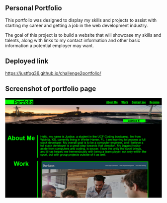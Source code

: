 ## Personal Portfolio

 This portfolio was designed to display my skills and projects to assist with starting my career and getting a job in the web development industry.

 The goal of this project is to build a website that will  showcase my skills and talents, along with links to my contact information and other basic information a potential employer may want.

## Deployed link

 https://justfog36.github.io/challenge2portfolio/

 ## Screenshot of portfolio page
 <img src="./images/portfolio_page.PNG">